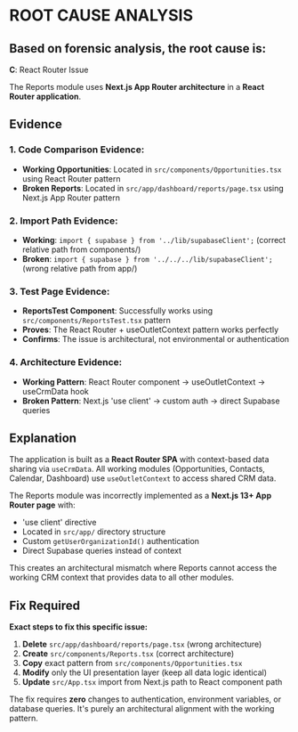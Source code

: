 # ROOT CAUSE ANALYSIS

## Based on forensic analysis, the root cause is:

**C**: React Router Issue

The Reports module uses **Next.js App Router architecture** in a **React Router application**.

## Evidence

### 1. Code Comparison Evidence:

- **Working Opportunities**: Located in `src/components/Opportunities.tsx` using React Router pattern
- **Broken Reports**: Located in `src/app/dashboard/reports/page.tsx` using Next.js App Router pattern

### 2. Import Path Evidence:

- **Working**: `import { supabase } from '../lib/supabaseClient';` (correct relative path from components/)
- **Broken**: `import { supabase } from '../../../lib/supabaseClient';` (wrong relative path from app/)

### 3. Test Page Evidence:

- **ReportsTest Component**: Successfully works using `src/components/ReportsTest.tsx` pattern
- **Proves**: The React Router + useOutletContext pattern works perfectly
- **Confirms**: The issue is architectural, not environmental or authentication

### 4. Architecture Evidence:

- **Working Pattern**: React Router component → useOutletContext → useCrmData hook
- **Broken Pattern**: Next.js 'use client' → custom auth → direct Supabase queries

## Explanation

The application is built as a **React Router SPA** with context-based data sharing via `useCrmData`. All working modules (Opportunities, Contacts, Calendar, Dashboard) use `useOutletContext` to access shared CRM data.

The Reports module was incorrectly implemented as a **Next.js 13+ App Router page** with:

- 'use client' directive
- Located in `src/app/` directory structure
- Custom `getUserOrganizationId()` authentication
- Direct Supabase queries instead of context

This creates an architectural mismatch where Reports cannot access the working CRM context that provides data to all other modules.

## Fix Required

**Exact steps to fix this specific issue:**

1. **Delete** `src/app/dashboard/reports/page.tsx` (wrong architecture)
2. **Create** `src/components/Reports.tsx` (correct architecture)
3. **Copy** exact pattern from `src/components/Opportunities.tsx`
4. **Modify** only the UI presentation layer (keep all data logic identical)
5. **Update** `src/App.tsx` import from Next.js path to React component path

The fix requires **zero** changes to authentication, environment variables, or database queries. It's purely an architectural alignment with the working pattern.
